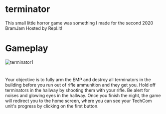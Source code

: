 # terminator
This small little horror game was something I made for the second 2020 BramJam Hosted by Repl.it!
# Gameplay
![terminator1](https://media.discordapp.net/attachments/772064957793435678/772064972024709120/unknown.png?width=694&height=671)
#
Your objective is to fully arm the EMP and destroy all terminators in the building before you run out of rifle ammunition and they get you. Hold off terminators in the hallway by shooting them with your rifle. Be alert for noises and glowing eyes in the hallway. Once you finish the night, the game will redirect you to the home screen, where you can see your TechCom unit's progress by clicking on the first button.
